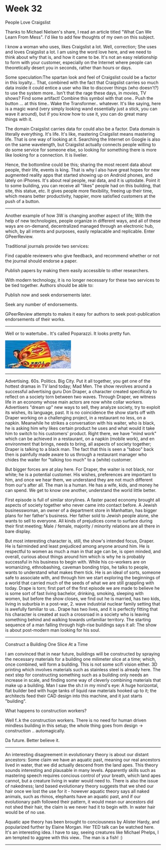 # Week 32

People Love Craigslist

Thanks to Michael Nielsen's share, I read an article titled "What Can
We Learn From Mess". I'd like to add few thoughts of my own on this
subject.

I know a woman who uses, likes Craigslist a lot. Well, correction; She
uses and loves Craigslist a lot. I am using the word love here, and we
need to think about why that is, and how it came to be. It's not an
easy relationship to form with your customer, especially on the
Internet where people can theoretically desert you in seconds, rather
than hours or days.

Some speculation:The spartan look and feel of Craigslist could be a
factor in this loyalty... That, combined with the fact that Craigslist
carries so much data inside it could entice a user who like to
discover things (who doesn't?) to use the system more.. Isn't that the
rage these days, in movies, TV shows? Find some artifact! Combine this
symbol with that one.. Push the button ... at this time.. Wake the
Transformer.. whatever. It's like saying, here is a magic wand (very
simply looking wand essentially just a stick, you can wave it around),
but if you know how to use it, you can do great many things with it.

The domain Craigslist carries data for could also be a factor. Data
domain is literally everything. It's life. It's like, mastering
Craigslist means mastering life. That is one way of looking at
it. Searching the Internet on Google is also on the same wavelength,
but Craigslist actually connects people willing to do some service for
someone else, so looking for something there is more like looking for
a connection. It is livelier.

Hence, the bottomline could be this; sharing the most recent data
about people, their life, events is king. That is why I also have
great hopes for new augmented reality apps that started showing up on
Android phones, and lately on iPhones. It's about real people, real
data, and it is uptodate. Point it to some building, you can receive
all "likes" people had on this building, that site, this statue,
etc. It gives people more flexibility, freeing up their time, which
means better productivity, happier, more satisfied customers at the
push of a button.

---

Another example of how 3W is changing another aspect of life; With the help of new technologies, people organize in different ways, and all of these ways are on-demand, decentralized managed through an electronic hub, which, by all intents and purposes, easily replacable and replicable. Enter GPeerReview.

Traditional journals provide two services:

Find capable reviewers who give feedback, and recommend whether or not
the journal should endorse a paper.

Publish papers by making them easily accessible to other researchers.

With modern technology, it is no longer necessary for these two
services to be tied together. Authors should be able to:

Publish now and seek endorsements later.

Seek any number of endorsements.

GPeerReview attempts to makes it easy for authors to seek
post-publication endorsements of their works. 

---

Well or to watertube.. It's called Poparazzi. It looks pretty fun.

![](ski.jpg)

---

Advertising. 60s. Politics. Big City. Put it all together, you get one
of the hottest dramas in TV land today; Mad Men. The show revolves
around a successful advertising guru Don Draper, a character created
specificaly to reflect on a society torn between two waves. Through
Draper, we witness life in an economy whose main actors are now white
collar workers. Advertisers "dream up" new ways to sell, they analyze
society, try to exploit its wishes, its language, past. It is no
coincidence the show starts off with Draper working on a challenging
project, in a restaurant no less, on a napkin. Meanwhile he strikes a
conversation with his waiter, who is black, he is asking him why likes
certain product he uses and what would it take him to switch to his
customers' product. Right there, we have "mind work" which can be
achieved in a restaurant, on a napkin (mobile work), and en
environment that brings, needs to bring, all aspects of society
together; Draper is talking to a black man. The fact that this is seen
a "taboo" back then is painfully made aware to us through a restaurant
manager who chides the waiter for "talking too much" to a (white)
customer.

But bigger forces are at play here. For Draper, the waiter is not
black, nor white; he is a potential customer. His wishes, preferences
are important to him, and once we hear them, we understand they are
not much different from our's after all. The man is a human. He has a
wife, kids, and money he can spend. We get to know one another,
understand the world little better.

First episode is full of similar storylines. A faster paced economy
brought all aspects of society together who never came into contact
before. A Jewish businesswoman, an owner of a department store in
Manhattan, has bigger plans for her father's business. Her father sold
to Jewish people alone, she wants to sell to everyone. All kinds of
prejudices come to surface during their first meeting; Male / female,
majority / minority relations are all there in bare display.

But most interesting character is, still, the show's intended focus,
Draper. He is fairminded and least prejudiced among anyone around
him. He is respectful to women as much a man in that age can be, is
open minded, and overall, curious about things around him which is why
he is probably successful in his business to begin with. While his
co-workers are on womanizing, ethnobashing, caveman bonding trips, he
talks to people, wants to understand what makes them tick. He is an
ideal of sorts, someone safe to associate with, and through him we
start exploring the beginnings of a world that carried much of the
seeds of what we are still grappling with today. Drape is torn; first
part of the first episode we are made to believe he is some sort of
fast living bachelor, drinking, smoking, sleeping with women, but
before the show closes, we find out he is married, has two kids,
living in suburbia in a post-war, 2. wave industrial nuclear family
setting that is awefully familiar to us.. Drape has two lives, and it
is perfectly fitting that his character is created at such a crossroad
in a society who is leaving something behind and walking towards
unfamiliar territory. The starting sequence of a man falling through
high-rise buildings says it all: The show is about post-modern man
looking for his soul.

---

Construct a Building One Slice At a Time

I am convinced that in near future, buildings will be constructed by
spraying the necessary materials for a building one milimeter slice at
a time; which, once combined, will form a building. This is not some
scifi vision either. 3D printing which involves materials such as
stainless steel is already here. The next step for constructing
something such as a building only needs an increase in scale, and
finding some way of cleverly combining materials that make up a
building. Man I saw the sh.t in my mind's eye: A huge horizontal, flat
builder bed with huge tanks of liquid raw materials hooked up to it;
the architects feed their CAD design into this machine, and it just
starts "building".

What happens to construction workers?

Well f..k the construction workers. There is no need for human driven
mindless building in this setup; the whole thing goes from design ->
construction .. automagically.

Da future. Better believe it.

---

An interesting disagreement in evolutionary theory is about our
distant ancestors: Some claim we have an aquatic past, meaning our
real ancestors lived in water, that we did actually descend from the
land apes. This theory sounds interesting and plausable in many
levels. Apparently skills such as mastering speech requires concious
control of your breath, which land apes cannot, but a creature living
in water would need to. There is also the issue of nakedness; land
based evolutionary theory suggests that we shed our hair once we lost
the use for it - however aquatic theory says all naked animals, such
as rhinos, elephants have an aquatic past, and if our evolutionary
path followed their pattern, it would mean our ancestors did not shed
their hair, the claim is we never had it to begin with. In water hair
would be of no use.

Aquatic ape theory has been brought to conciousness by Alister Hardy,
and popularized further by Elaine Morgan. Her TED talk can be watched
here. It's an interesting idea. I have to say, seeing creatures like
Michael Phelps, I am tempted to aggree with this view.. The man is a
fish! :)

---

